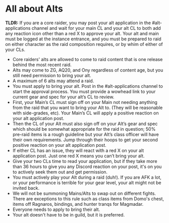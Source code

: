 # All about Alts

**TLDR:** If you are a core raider, you may post your alt application in the #alt-applications channel and wait for your main CL and your alt CL to both add any reaction icon other than a red X to approve your alt. Your alt and main must be logged at the instance entrance, and you must be prepared to raid on either character as the raid composition requires, or by whim of either of your CLs.

- Core raiders' alts are allowed to come to raid content that is one release behind the most recent raid.
- Alts may come to ZG, AQ20, and Ony regardless of content age, but you still need permission to bring your alt.
- A maximum of 6 alts may attend a raid.
- You must apply to bring your alt. Post in the #alt-applications channel to start the approval process. You must provide a wowhead link to your current gear and spec for your alt’s CL to review.
- First, your Main’s CL must sign off on your Main not needing anything from the raid that you want to bring your Alt to. (They will be reasonable with side-grades, etc). Your Main’s CL will apply a positive reaction on your alt application post.
- Then the CL of your Alt must also sign off on your Alt’s gear and spec which should be somewhat appropriate for the raid in question; 50% pre-raid items is a rough guideline but your Alt’s class officer will have their own requirements. Jump through their hoops to get your second positive reaction on your alt application post.
- If either CL has an issue, they will react with a red X on your alt application post. Just one red X means you can’t bring your alt.
- Give your two CLs time to read your application, but if they take more than 36 hours to give you any Discord reaction on your post, it's on you to actively seek them out and get permission.
- You must actively play your Alt during a raid (duh!). If you are AFK a lot, or your performance is terrible for your gear level, your alt might not be invited back.
- We will not be summoning Mains/Alts to swap out on different fights. There are exceptions to this rule such as class items from Domo's chest, items off Ragnaros, bindings, and hunter tranqs for Magmadar.
- Everyone needs to apply to bring their alt.
- Your alt doesn't have to be in guild, but it is preferred.
